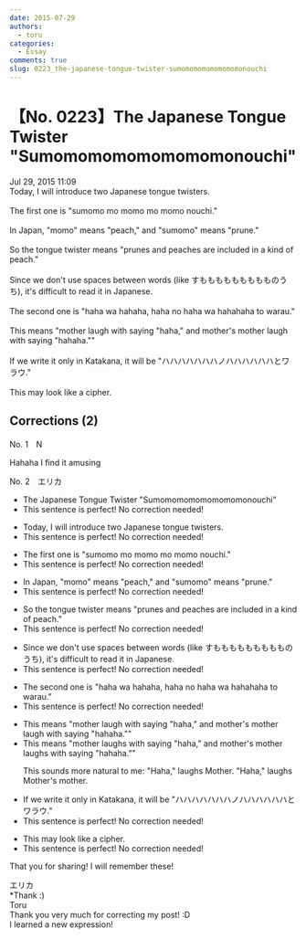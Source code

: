 ```yaml
---
date: 2015-07-29
authors:
  - toru
categories:
  - Essay
comments: true
slug: 0223_the-japanese-tongue-twister-sumomomomomomomomonouchi
---
```


# 【No. 0223】The Japanese Tongue Twister "Sumomomomomomomomonouchi"
<div class="date">Jul 29, 2015 11:09</div>
<div id="post"><div id="body_show_ori">
Today, I will introduce two Japanese tongue twisters.<br/><br/>The first one is "sumomo mo momo mo momo nouchi."<br/><br/>In Japan, "momo" means "peach," and "sumomo" means "prune."<br/><br/>So the tongue twister means "prunes and peaches are included in a kind of peach."<br/><br/>Since we don't use spaces between words (like すももももももももものうち), it's difficult to read it in Japanese.<br/><br/>The second one is "haha wa hahaha, haha no haha wa hahahaha to warau."<br/><br/>This means "mother laugh with saying "haha," and mother's mother laugh with saying "hahaha.""<br/><br/>If we write it only in Katakana, it will be "ハハハハハハハノハハハハハハとワラウ."<br/><br/>This may look like a cipher.
</div></div>

<!-- more -->


## Corrections (2)
<div id="block"><div class="first_name"> No. 1　<span class="just_name">N</span></div><div id="block2">
<p class="comment_small">
 Hahaha I find it amusing
</p>

</div></div>
<div id="block"><div class="first_name"> No. 2　<span class="just_name">エリカ</span></div><div id="block2">
<ul class="correction_field">
<li class="incorrect">The Japanese Tongue Twister "Sumomomomomomomomonouchi"</li>
<li class="corrected perfect">This sentence is perfect! No correction needed!</li>
</ul>
<ul class="correction_field">
<li class="incorrect">Today, I will introduce two Japanese tongue twisters.</li>
<li class="corrected perfect">This sentence is perfect! No correction needed!</li>
</ul>
<ul class="correction_field">
<li class="incorrect">The first one is "sumomo mo momo mo momo nouchi."</li>
<li class="corrected perfect">This sentence is perfect! No correction needed!</li>
</ul>
<ul class="correction_field">
<li class="incorrect">In Japan, "momo" means "peach," and "sumomo" means "prune."</li>
<li class="corrected perfect">This sentence is perfect! No correction needed!</li>
</ul>
<ul class="correction_field">
<li class="incorrect">So the tongue twister means "prunes and peaches are included in a kind of peach."</li>
<li class="corrected perfect">This sentence is perfect! No correction needed!</li>
</ul>
<ul class="correction_field">
<li class="incorrect">Since we don't use spaces between words (like すももももももももものうち), it's difficult to read it in Japanese.</li>
<li class="corrected perfect">This sentence is perfect! No correction needed!</li>
</ul>
<ul class="correction_field">
<li class="incorrect">The second one is "haha wa hahaha, haha no haha wa hahahaha to warau."</li>
<li class="corrected perfect">This sentence is perfect! No correction needed!</li>
</ul>
<ul class="correction_field">
<li class="incorrect">This means "mother laugh with saying "haha," and mother's mother laugh with saying "hahaha.""</li>
<li class="corrected correct">
This means "mother laugh<span class="f_red">s</span> with saying "haha," and mother's mother laugh<span class="f_red">s</span> with saying "hahaha.""
<p class="correction_comment">This sounds more natural to me: "Haha," laughs Mother. "Haha," laughs Mother's mother.</p>
</li>
</ul>
<ul class="correction_field">
<li class="incorrect">If we write it only in Katakana, it will be "ハハハハハハハノハハハハハハとワラウ."</li>
<li class="corrected perfect">This sentence is perfect! No correction needed!</li>
</ul>
<ul class="correction_field">
<li class="incorrect">This may look like a cipher.</li>
<li class="corrected perfect">This sentence is perfect! No correction needed!</li>
</ul>
<p class="comment_small">
 That you for sharing! I will remember these!
</p>

</div><div class="name"><span class="just_name">エリカ</span><br>
*Thank :)
</div>
<div class="name"><span class="just_name">Toru</span><br>
Thank you very much for correcting my post! :D<br/>I learned a new expression!
</div>
</div>
